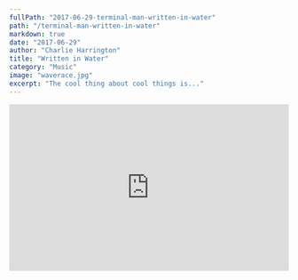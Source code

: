 ```yaml
---
fullPath: "2017-06-29-terminal-man-written-in-water"
path: "/terminal-man-written-in-water"
markdown: true
date: "2017-06-29"
author: "Charlie Harrington"
title: "Written in Water"
category: "Music"
image: "waverace.jpg"
excerpt: "The cool thing about cool things is..."
---
```


<iframe width="100%" height="300" scrolling="no" frameborder="no" src="https://w.soundcloud.com/player/?url=https%3A//api.soundcloud.com/tracks/330837606&amp;color=0066cc&amp;auto_play=false&amp;hide_related=false&amp;show_comments=true&amp;show_user=true&amp;show_reposts=false&amp;visual=true"></iframe>